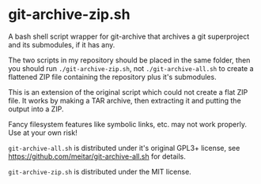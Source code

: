 # git-archive-zip.sh
A bash shell script wrapper for git-archive that archives a git superproject and its submodules, if it has any.

The two scripts in my repository should be placed in the same folder, then you should run `./git-archive-zip.sh`, not `./git-archive-all.sh` to create a flattened ZIP file containing the repository plus it's submodules.

This is an extension of the original script which could not create a flat ZIP file. It works by making a TAR archive, then extracting it and putting the output into a ZIP.

Fancy filesystem features like symbolic links, etc. may not work properly. Use at your own risk!

`git-archive-all.sh` is distributed under it's original GPL3+ license, see https://github.com/meitar/git-archive-all.sh for details.

`git-archive-zip.sh` is distributed under the MIT license.
